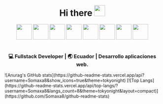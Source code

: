 <div align="center">
<h1> Hi there <img src="https://media.giphy.com/media/hvRJCLFzcasrR4ia7z/giphy.gif" width="35px"></h1>
</div>

<div align="center">
<code><a href="https://git-scm.com/" target="_blank"><img height="50" src="https://www.vectorlogo.zone/logos/git-scm/git-scm-ar21.svg"></a></code>
<code><a href="https://www.centos.org" target="_blank"><img height="50" src="https://www.vectorlogo.zone/logos/linux/linux-ar21.svg"></a></code>
<code><a href="https://www.mysql.com/" target="_blank"><img height="50" src="https://www.vectorlogo.zone/logos/mysql/mysql-ar21.svg"></a></code>
<code><a href="https://www.typescriptlang.org" target="_blank"><img height="50" src="https://www.vectorlogo.zone/logos/typescriptlang/typescriptlang-ar21.svg"></a></code>
<code><a href="https://vuejs.org" target="_blank"><img height="50" src="https://www.vectorlogo.zone/logos/vuejs/vuejs-ar21.svg"></a></code>
<code><a href="https://www.oracle.com/es/java/" target="_blank"><img height="50" src="https://www.vectorlogo.zone/logos/java/java-ar21.svg"></a></code>
<code><a href="https://kotlinlang.org" target="_blank"><img height="50" src="https://www.vectorlogo.zone/logos/kotlinlang/kotlinlang-ar21.svg"></a></code>
<code><a href="https://spring.io/projects/spring-boot" target="_blank"><img height="50" src="https://www.vectorlogo.zone/logos/springio/springio-ar21.svg"></a></code>
</div>	
<br>

<div align="center">
<h3>💻 Fullstack Developer | 🌏 Ecuador | Desarrollo aplicaciones web.</h3>

</div>

<div align="left">

<div>
![Anurag's GitHub stats](https://github-readme-stats.vercel.app/api?username=Somaxa8&show_icons=true&theme=tokyonight)
[![Top Langs](https://github-readme-stats.vercel.app/api/top-langs/?username=Somaxa8&langs_count=8&theme=tokyonight&layout=compact)](https://github.com/Somaxa8/github-readme-stats)
</div> 
 
</div>
